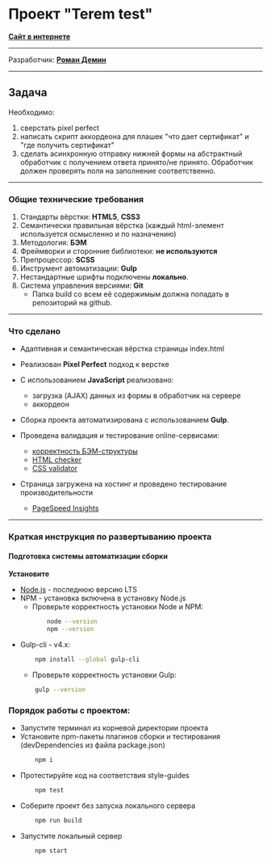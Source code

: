 # Проект "Terem test"

**[Сайт в интернете](https://andromman.github.io/terem/build/)**

* * *
Разработчик: **[Роман Демин](https://htmlacademy.ru/profile/id219593)**

*** 
## Задача
Необходимо:
1. сверстать pixel perfect
2. написать скрипт аккордеона для плашек "что дает сертификат" и "где получить сертификат"
3. сделать асинхронную отправку нижней формы на абстрактный обработчик с получением ответа принято/не принято. Обработчик должен проверять поля на заполнение соответственно.


* * *
### Общие технические требования

1. Стандарты вёрстки: **HTML5**, **CSS3**
2. Семантически правильная вёрстка (каждый html-элемент используется осмысленно и по назначению)
3. Методология: **БЭМ**
4. Фреймворки и сторонние библиотеки: **не используются**
5. Препроцессор: **SCSS**
6. Инструмент автоматизации: **Gulp**
7. Нестандартные шрифты подключены **локально**.
12. Система управления версиями: **Git**
    * Папка build со всем её содержимым должна попадать в репозиторий на github.


* * *
### Что сделано

* Адаптивная и семантическая вёрстка страницы index.html
* Реализован **Pixel Perfect** подход к верстке
* C использованием **JavaScript** реализовано:
  - загрузка (AJAX) данных из формы в обработчик на сервере
  - аккордеон
* Сборка проекта автоматизирована с использованием **Gulp**.

* Проведена валидация и тестирование online-сервисами:
  * [корректность БЭМ-структуры](https://yoksel.github.io/html-tree/)
  * [HTML checker](https://validator.w3.org/nu/)
  * [CSS validator](https://jigsaw.w3.org/css-validator/validator.html.ru)
* Страница загружена на хостинг и проведено тестирование производительности
  * [PageSpeed Insights](https://developers.google.com/speed/pagespeed/insights/)

* * *
### Краткая инструкция по развертыванию проекта

#### Подготовка системы автоматизации сборки

**Установите**
  * [Node.js](https://nodejs.org/ru/) - последнюю версию LTS
  * NPM - установка включена в установку Node.js
    * Проверьте корректность установки Node и NPM:
        ```bash
            node --version
            npm --version
        ```
  * Gulp-cli - v4.x: 
    ```bash
        npm install --global gulp-cli
    ```
    * Проверьте корректность установки Gulp:
    ```bash
        gulp --version
    ```

### Порядок работы с проектом:
* Запустите терминал из корневой директории проекта
* Установите npm-пакеты плагинов сборки и тестирования (devDependencies из файла package.json) 
  ```bash
      npm i
  ```
* Протестируйте код на соответствия style-guides
  ```bash 
      npm test
  ```
* Соберите проект без запуска локального сервера
  ```bash
      npm run build
  ```
* Запустите локальный сервер
  ```bash
      npm start
  ```
